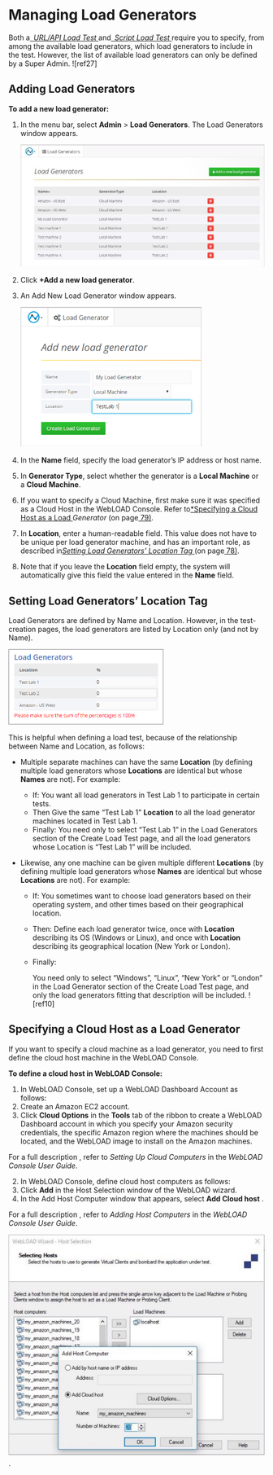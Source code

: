 # Managing Load Generators

Both a[` `*URL/API Load Test* ](#_page19_x189.00_y325.04)and[` `*Script Load Test* ](#_page22_x189.00_y352.04)require you to specify, from among the available load generators, which load generators to include in the test. However, the list of available load generators can only be defined by a Super Admin.  ![ref27]

## Adding Load Generators 

**To add a new load generator:** 

1. In the menu bar, select **Admin** > **Load Generators**. The Load Generators window appears.  

   ![Load Generators page](../images/load_generators_page.jpeg)

   

1. Click **+Add a new load generator**. 

2. An Add New Load Generator window appears.

   ![Add new load generator](../images/add_load_gen.png)

   

3. In the **Name** field, specify the load generator’s IP address or host name.  

4. In **Generator Type**, select whether the generator is a **Local Machine** or a **Cloud Machine**.  

5. If you want to specify a Cloud Machine, first make sure it was specified as a Cloud Host in the WebLOAD Console. Refer to[*Specifying a Cloud Host as a Load ](#_page84_x54.00_y78.04)*Generator* (on page[ 79)](#_page84_x54.00_y78.04).  

6. In **Location**, enter a human-readable field. This value does not have to be unique per load generator machine, and has an important role, as described in[*Setting Load Generators’ Location Tag* ](#_page83_x54.00_y78.04)(on page[ 78)](#_page83_x54.00_y78.04). 

7. Note that if you leave the **Location** field empty, the system will automatically give this field the value entered in the **Name** field. 



## Setting Load Generators’ Location Tag

Load Generators are defined by Name and Location. However, in the test-creation pages, the load generators are listed by Location only (and not by Name).  

![Load Generators](../images/load_gen_list.png)

This is helpful when defining a load test, because of the relationship between Name and Location, as follows: 

- Multiple separate machines can have the same **Location** (by defining multiple load generators whose **Locations** are identical but whose **Names** are not). For example: 

  - If: You want all load generators in Test Lab 1 to participate in certain tests. 
  - Then Give the same “Test Lab 1” **Location** to all the load generator machines located in Test Lab 1.  
  - Finally: You need only to select “Test Lab 1” in the Load Generators section of the Create Load Test page, and all the load generators whose Location is “Test Lab 1” will be included. 

- Likewise, any one machine can be given multiple different **Locations** (by defining multiple load generators whose **Names** are identical but whose **Locations** are not). For example: 

  - If: You sometimes want to choose load generators based on their operating system, and other times based on their geographical location. 

  - Then: Define each load generator twice, once with **Location** describing its OS (Windows or Linux), and once with **Location** describing its geographical location (New York or London).  

  - Finally: 

    You need only to select “Windows”, “Linux”, “New York” or “London” in the Load Generator section of the Create Load Test page, and only the load generators fitting that description will be included. ![ref10]



## Specifying a Cloud Host as a Load Generator

If you want to specify a cloud machine as a load generator, you need to first define the cloud host machine in the WebLOAD Console. 

**To define a cloud host in WebLOAD Console:** 

1. In WebLOAD Console, set up a WebLOAD Dashboard Account as follows: 
1. Create an Amazon EC2 account. 
1. Click **Cloud Options** in the **Tools** tab of the ribbon to create a WebLOAD Dashboard account in which you specify your Amazon security credentials, the specific Amazon region where the machines should be located, and the WebLOAD image to install on the Amazon machines.  

For a full description , refer to *Setting Up Cloud Computers* in the *WebLOAD Console User Guide*. 

2. In WebLOAD Console, define cloud host computers as follows: 
3. Click **Add** in the Host Selection window of the WebLOAD wizard.  
4. In the Add Host Computer window that appears, select **Add Cloud host** . 

For a full description , refer to *Adding Host Computers* in the *WebLOAD Console User Guide*. 

![Defining cloud host computers in WebLOAD Console](../images/define_cloud_host.jpeg)



`                             